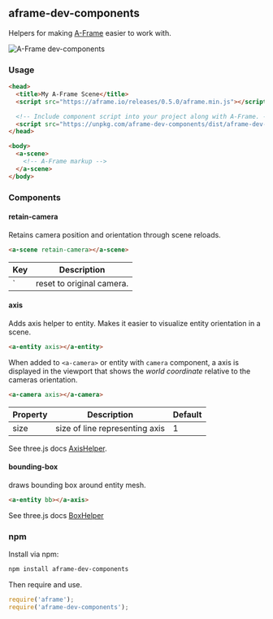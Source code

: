 ## aframe-dev-components

Helpers for making [A-Frame](https://aframe.io) easier to work with.

![A-Frame dev-components](https://raw.githubusercontent.com/caseyyee/aframe-dev-components/master/img/screen.jpg)

### Usage

```html
<head>
  <title>My A-Frame Scene</title>
  <script src="https://aframe.io/releases/0.5.0/aframe.min.js"></script>

  <!-- Include component script into your project along with A-Frame. -->
  <script src="https://unpkg.com/aframe-dev-components/dist/aframe-dev-components.min.js"></script>
</head>

<body>
  <a-scene>
    <!-- A-Frame markup -->
  </a-scene>
</body>
```

### Components

#### retain-camera

Retains camera position and orientation through scene reloads.

```html
<a-scene retain-camera></a-scene>
```

| Key           | Description
| ------------- | -------------
| ` | reset to original camera.


#### axis

Adds axis helper to entity.   Makes it easier to visualize entity orientation in a scene.

```html
<a-entity axis></a-entity>
```

When added to `<a-camera>` or entity with `camera` component, a axis is displayed in the viewport that shows the _world coordinate_ relative to the cameras orientation.

```html
<a-camera axis></a-camera>
```



| Property      | Description   | Default
| ------------- | ------------- | ----
| size | size of line representing axis | 1



See three.js docs [AxisHelper](https://threejs.org/docs/?q=axis#Reference/Helpers/AxisHelper).


#### bounding-box

draws bounding box around entity mesh.

```html
<a-entity bb></a-axis>

```

See three.js docs [BoxHelper](https://threejs.org/docs/?q=box#Reference/Helpers/BoxHelper)


### npm

Install via npm:

```bash
npm install aframe-dev-components
```

Then require and use.

```js
require('aframe');
require('aframe-dev-components');
```

